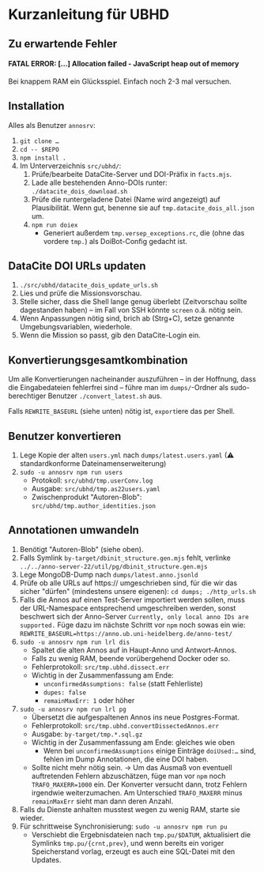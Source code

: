 ﻿
Kurzanleitung für UBHD
======================


Zu erwartende Fehler
--------------------

#### FATAL ERROR: […] Allocation failed - JavaScript heap out of memory

Bei knappem RAM ein Glücksspiel. Einfach noch 2-3 mal versuchen.


Installation
------------

Alles als Benutzer `annosrv`:

1.  `git clone …`
1.  `cd -- $REPO`
1.  `npm install .`
1.  Im Unterverzeichnis `src/ubhd/`:
    1.  Prüfe/bearbeite DataCite-Server und DOI-Präfix in `facts.mjs`.
    1.  Lade alle bestehenden Anno-DOIs runter: `./datacite_dois_download.sh`
    1.  Prüfe die runtergeladene Datei (Name wird angezeigt) auf Plausibilität.
        Wenn gut, benenne sie auf `tmp.datacite_dois_all.json` um.
    1.  `npm run doiex`
        * Generiert außerdem `tmp.versep_exceptions.rc`, die (ohne das vordere
          `tmp.`) als DoiBot-Config gedacht ist.



DataCite DOI URLs updaten
-------------------------

1.  `./src/ubhd/datacite_dois_update_urls.sh`
1.  Lies und prüfe die Missionsvorschau.
1.  Stelle sicher, dass die Shell lange genug überlebt (Zeitvorschau sollte
    dagestanden haben) – im Fall von SSH könnte `screen` o.ä. nötig sein.
1.  Wenn Anpassungen nötig sind, brich ab (Strg+C),
    setze genannte Umgebungsvariablen, wiederhole.
1.  Wenn die Mission so passt, gib den DataCite-Login ein.




Konvertierungsgesamtkombination
-------------------------------

Um alle Konvertierungen nacheinander auszuführen – in der Hoffnung,
dass die Eingabedateien fehlerfrei sind – führe man im `dumps/`-Ordner
als sudo-berechtiger Benutzer `./convert_latest.sh` aus.

Falls `REWRITE_BASEURL` (siehe unten) nötig ist, `export`iere das per Shell.



Benutzer konvertieren
---------------------

1.  Lege Kopie der alten `users.yml` nach `dumps/latest.users.yaml`
    (⚠ standardkonforme Dateinamenserweiterung)
1.  `sudo -u annosrv npm run users`
    * Protokoll: `src/ubhd/tmp.userConv.log`
    * Ausgabe: `src/ubhd/tmp.as22users.yaml`
    * Zwischenprodukt "Autoren-Blob": `src/ubhd/tmp.author_identities.json`



Annotationen umwandeln
----------------------

1.  Benötigt "Autoren-Blob" (siehe oben).
1.  Falls Symlink `by-target/dbinit_structure.gen.mjs` fehlt, verlinke
    `../../anno-server-22/util/pg/dbinit_structure.gen.mjs`
1.  Lege MongoDB-Dump nach `dumps/latest.anno.jsonld`
1.  Prüfe ob alle URLs auf https:// umgeschrieben sind, für die wir das
    sicher "dürfen" (mindestens unsere eigenen): `cd dumps; ./http_urls.sh`
1.  Falls die Annos auf einen Test-Server importiert werden sollen,
    muss der URL-Namespace entsprechend umgeschreiben werden,
    sonst beschwert sich der Anno-Server
    `Currently, only local anno IDs are supported.`
    Füge dazu im nächste Schritt vor `npm` noch sowas ein wie:
    `REWRITE_BASEURL=https://anno.ub.uni-heidelberg.de/anno-test/`
1.  `sudo -u annosrv npm run lrl dis`
    * Spaltet die alten Annos auf in Haupt-Anno und Antwort-Annos.
    * Falls zu wenig RAM, beende vorübergehend Docker oder so.
    * Fehlerprotokoll: `src/tmp.ubhd.dissect.err`
    * Wichtig in der Zusammenfassung am Ende:
      * `unconfirmedAssumptions: false` (statt Fehlerliste)
      * `dupes: false`
      * `remainMaxErr: 1` oder höher
1.  `sudo -u annosrv npm run lrl pg`
    * Übersetzt die aufgespaltenen Annos ins neue Postgres-Format.
    * Fehlerprotokoll: `src/tmp.ubhd.convertDissectedAnnos.err`
    * Ausgabe: `by-target/tmp.*.sql.gz`
    * Wichtig in der Zusammenfassung am Ende: gleiches wie oben
      * Wenn bei `unconfirmedAssumptions` einige Einträge `doiUsed:…`
        sind, fehlen im Dump Annotationen, die eine DOI haben.
    * Sollte nicht mehr nötig sein. &rarr;
      Um das Ausmaß von eventuell auftretenden Fehlern abzuschätzen, füge man
      vor `npm` noch `TRAFO_MAXERR=1000` ein. Der Konverter versucht dann,
      trotz Fehlern irgendwie weiterzumachen. Am Unterschied `TRAFO_MAXERR`
      minus `remainMaxErr` sieht man dann deren Anzahl.
1.  Falls du Dienste anhalten musstest wegen zu wenig RAM, starte sie wieder.
1.  Für schrittweise Synchronisierung:
    `sudo -u annosrv npm run pu`
    * Verschiebt die Ergebnisdateien nach `tmp.pu/$DATUM`,
      aktualisiert die Symlinks `tmp.pu/{crnt,prev}`,
      und wenn bereits ein voriger Speicherstand vorlag,
      erzeugt es auch eine SQL-Datei mit den Updates.















